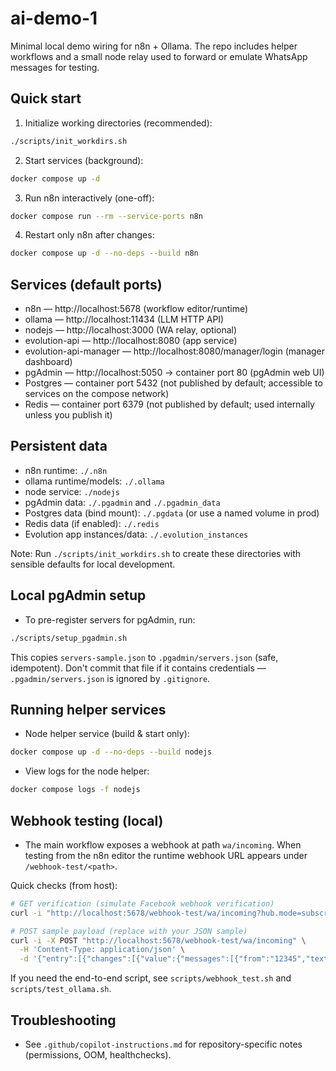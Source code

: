 

# ai-demo-1

Minimal local demo wiring for n8n + Ollama. The repo includes helper workflows and a small node relay used to forward or emulate WhatsApp messages for testing.

## Quick start

1. Initialize working directories (recommended):

```bash
./scripts/init_workdirs.sh
```

2. Start services (background):

```bash
docker compose up -d
```

3. Run n8n interactively (one-off):

```bash
docker compose run --rm --service-ports n8n
```

4. Restart only n8n after changes:

```bash
docker compose up -d --no-deps --build n8n
```

## Services (default ports)

- n8n — http://localhost:5678 (workflow editor/runtime)
- ollama — http://localhost:11434 (LLM HTTP API)
- nodejs — http://localhost:3000 (WA relay, optional)
 - evolution-api — http://localhost:8080 (app service)
 - evolution-api-manager — http://localhost:8080/manager/login (manager dashboard)
 - pgAdmin — http://localhost:5050 -> container port 80 (pgAdmin web UI)
 - Postgres — container port 5432 (not published by default; accessible to services on the compose network)
 - Redis — container port 6379 (not published by default; used internally unless you publish it)

## Persistent data

- n8n runtime: `./.n8n`
- ollama runtime/models: `./.ollama`
- node service: `./nodejs`
 - pgAdmin data: `./.pgadmin` and `./.pgadmin_data`
 - Postgres data (bind mount): `./.pgdata` (or use a named volume in prod)
 - Redis data (if enabled): `./.redis`
 - Evolution app instances/data: `./.evolution_instances`

Note: Run `./scripts/init_workdirs.sh` to create these directories with sensible defaults for local development.

## Local pgAdmin setup

- To pre-register servers for pgAdmin, run:

```bash
./scripts/setup_pgadmin.sh
```

This copies `servers-sample.json` to `.pgadmin/servers.json` (safe, idempotent). Don't commit that file if it contains credentials — `.pgadmin/servers.json` is ignored by `.gitignore`.

## Running helper services

- Node helper service (build & start only):

```bash
docker compose up -d --no-deps --build nodejs
```

- View logs for the node helper:

```bash
docker compose logs -f nodejs
```

## Webhook testing (local)

- The main workflow exposes a webhook at path `wa/incoming`. When testing from the n8n editor the runtime webhook URL appears under `/webhook-test/<path>`.

Quick checks (from host):

```bash
# GET verification (simulate Facebook webhook verification)
curl -i "http://localhost:5678/webhook-test/wa/incoming?hub.mode=subscribe&hub.challenge=1234&hub.verify_token=VERIFY_TOKEN"

# POST sample payload (replace with your JSON sample)
curl -i -X POST "http://localhost:5678/webhook-test/wa/incoming" \
  -H 'Content-Type: application/json' \
  -d '{"entry":[{"changes":[{"value":{"messages":[{"from":"12345","text":{"body":"Halo"}}]}}]}]}'
```

If you need the end-to-end script, see `scripts/webhook_test.sh` and `scripts/test_ollama.sh`.

## Troubleshooting

- See `.github/copilot-instructions.md` for repository-specific notes (permissions, OOM, healthchecks).

